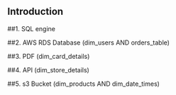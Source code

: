 ## Introduction ##

##1. SQL engine 

##2. AWS RDS Database (dim_users AND orders_table)

##3. PDF (dim_card_details)

##4. API (dim_store_details)

##5. s3 Bucket (dim_products AND dim_date_times)

